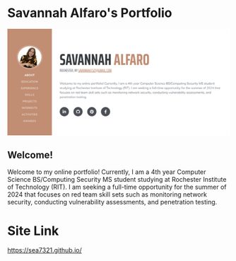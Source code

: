 # Savannah Alfaro's Portfolio

![alt webpage](/assets/img/index_page.png)

## Welcome!
Welcome to my online portfolio! Currently, I am a 4th year Computer Science BS/Computing Security MS student studying at
Rochester Institute of Technology (RIT). I am seeking a full-time opportunity for the summer of 2024 that focuses on red
team skill sets such as monitoring network security, conducting vulnerability assessments, and penetration testing.

# Site Link
https://sea7321.github.io/
